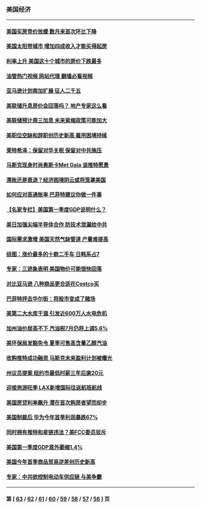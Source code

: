 ### 美国经济
---
#### [美国买房竞价放缓 数月来首次环比下降](../../pages/ncid1078158/n13726763.md?05041645) 
#### [美国太阳带城市 增加四成收入才能买得起房](../../pages/ncid1078158/n13726739.md?05041645) 
#### [利率上升 美国这十个城市的房价下跌最多](../../pages/ncid1078158/n13726672.md?05041645) 
#### [油管热门视频 网站代理 翻墙必看视频](http://209.222.30.114:81/youtube.html?05041645)
#### [亚马逊计划南加扩展 征人二千五](../../pages/ncid1078158/n13726609.md?05041645) 
#### [美联储升息房价会回落吗？ 地产专家这么看](../../pages/ncid1078158/n13726486.md?05041645) 
#### [美联储预计周三加息 未来紧缩政策可能加大](../../pages/ncid1078158/n13726509.md?05041645) 
#### [美职位空缺和辞职创历史新高 雇用困境持续](../../pages/ncid1078158/n13726480.md?05041645) 
#### [莱特希泽：保留对华关税 保留对中共施压](../../pages/ncid1078158/n13726477.md?05041645) 
#### [马斯克现身时尚奥斯卡Met Gala 谈推特愿景](../../pages/ncid1078158/n13726328.md?05041645) 
#### [滞胀还是衰退？经济困境阴云或将笼罩美国](../../pages/ncid1078158/n13726114.md?05041645) 
#### [如何应对高通胀率 巴菲特建议你做一件事](../../pages/ncid1078158/n13725711.md?05041645) 
#### [【名家专栏】美国第一季度GDP说明什么？](../../pages/ncid1078158/n13725561.md?05041645) 
#### [美日加强尖端半导体合作 防技术泄漏给中共](../../pages/ncid1078158/n13725683.md?05041645) 
#### [国际需求激增 美国天然气缺管道 产量难提高](../../pages/ncid1078158/n13725419.md?05041645) 
#### [组图：涨价最多的十款二手车 日韩系占7](../../pages/ncid1078158/n13721872.md?05041645) 
#### [专家：三迹象表明 美国物价可能很快回落](../../pages/ncid1078158/n13724887.md?05041645) 
#### [对比亚马逊 八种商品更合适在Costco买](../../pages/ncid1078158/n13722746.md?05041645) 
#### [巴菲特抨击华尔街：将股市变成了赌场](../../pages/ncid1078158/n13724368.md?05041645) 
#### [美第二大水库干涸 引发近600万人水电危机](../../pages/ncid1078158/n13724250.md?05041645) 
#### [加州油价居高不下 汽油税7月仍将上调5.6%](../../pages/ncid1078158/n13723753.md?05041645) 
#### [美环保局发豁免令 夏季可售高含量乙醇汽油](../../pages/ncid1078158/n13723630.md?05041645) 
#### [收购推特成功融资 马斯克未来盈利计划被曝光](../../pages/ncid1078158/n13723526.md?05041645) 
#### [州议员提案 纽约市最低时薪三年后逾20元](../../pages/ncid1078158/n13723070.md?05041645) 
#### [迎接旅游旺季 LAX新增国际往返航班航线](../../pages/ncid1078158/n13722824.md?05041645) 
#### [美国房贷利率飙升 潜在首次购房者望而却步](../../pages/ncid1078158/n13722721.md?05041645) 
#### [美国制裁后 华为今年首季利润暴跌67%](../../pages/ncid1078158/n13722751.md?05041645) 
#### [同时拥有推特和星链违法？美FCC委员驳斥](../../pages/ncid1078158/n13722679.md?05041645) 
#### [美国第一季度GDP意外萎缩1.4%](../../pages/ncid1078158/n13722625.md?05041645) 
#### [美国今年首季商品贸易逆差创历史新高](../../pages/ncid1078158/n13722368.md?05041645) 
#### [专家：中共欲控制电动车供应链 与美争霸](../../pages/ncid1078158/n13722161.md?05041645) 

---
#### 第 [ [63](./63.md?05041645) / [62](./62.md?05041645) / [61](./61.md?05041645) / [60](./60.md?05041645) / [59](./59.md?05041645) / [58](./58.md?05041645) / [57](./57.md?05041645) / [56](./56.md?05041645) ] 页
